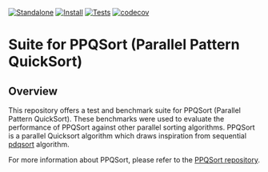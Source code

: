 [![Standalone](https://github.com/GabTux/ppqsort_suite/actions/workflows/standalone.yml/badge.svg)](https://github.com/GabTux/ppqsort_suite/actions/workflows/standalone.yml)
[![Install](https://github.com/GabTux/ppqsort_suite/actions/workflows/install.yml/badge.svg)](https://github.com/GabTux/ppqsort_suite/actions/workflows/install.yml)
[![Tests](https://github.com/GabTux/ppqsort_suite/actions/workflows/tests.yml/badge.svg)](https://github.com/GabTux/ppqsort_suite/actions/workflows/tests.yml)
[![codecov](https://codecov.io/gh/GabTux/ppqsort_suite/graph/badge.svg?token=K7UVUZ4N1N)](https://codecov.io/gh/GabTux/ppqsort_suite)

# Suite for PPQSort (Parallel Pattern QuickSort)

## Overview

This repository offers a test and benchmark suite for PPQSort (Parallel Pattern QuickSort). These benchmarks were used to evaluate the performance of PPQSort against other parallel sorting algorithms. 
PPQSort is a parallel Quicksort algorithm which draws inspiration from sequential [pdqsort](https://github.com/orlp/pdqsort) algorithm.


For more information about PPQSort, please refer to the [PPQSort repository](https://github.com/GabTux/ppqsort).
